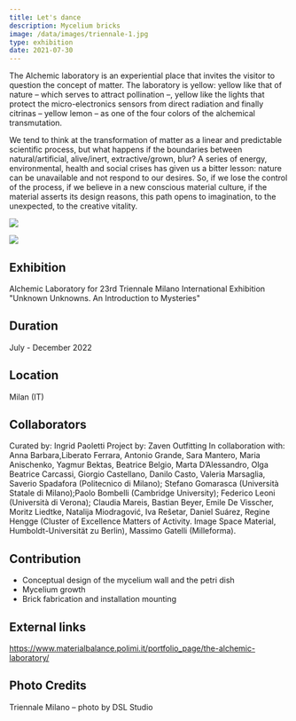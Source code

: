 ```yaml
---
title: Let's dance
description: Mycelium bricks 
image: /data/images/triennale-1.jpg
type: exhibition
date: 2021-07-30
---
```

The Alchemic laboratory is an experiential place that invites the visitor to question the concept of matter. The laboratory is yellow: yellow like that of nature – which serves to attract pollination –, yellow like the lights that protect the micro-electronics sensors from direct radiation and finally citrinas – yellow lemon – as one of the four colors of the alchemical transmutation.

We tend to think at the transformation of matter as a linear and predictable scientific process, but what happens if the boundaries between natural/artificial, alive/inert, extractive/grown, blur? A series of energy, environmental, health and social crises has given us a bitter lesson: nature can be unavailable and not respond to our desires. So, if we lose the control of the process, if we believe in a new conscious material culture, if the material asserts its design reasons, this path opens to imagination, to the unexpected, to the creative vitality.

![](/data/images/triennale-1.jpg)

![](/data/images/triennale-2.jpg)

## Exhibition
Alchemic Laboratory for 23rd Triennale Milano International Exhibition "Unknown Unknowns. An Introduction to Mysteries"

## Duration
July - December 2022

## Location
Milan (IT)

## Collaborators
Curated by: Ingrid Paoletti
Project by: Zaven Outfitting
In collaboration with:
Anna Barbara,Liberato Ferrara, Antonio Grande, Sara Mantero, Maria Anischenko, Yagmur Bektas, Beatrice Belgio, Marta D’Alessandro, Olga Beatrice Carcassi, Giorgio Castellano, Danilo Casto, Valeria Marsaglia, Saverio Spadafora (Politecnico di Milano);  Stefano Gomarasca (Università Statale di Milano);Paolo Bombelli (Cambridge University); Federico Leoni (Università di Verona); Claudia Mareis, Bastian Beyer, Emile De Visscher, Moritz Liedtke, Natalija Miodragović, Iva Rešetar, Daniel Suárez, Regine Hengge (Cluster of Excellence Matters of Activity. Image Space Material, Humboldt-Universität zu Berlin), Massimo Gatelli (Milleforma).

## Contribution
- Conceptual design of the mycelium wall and the petri dish 
- Mycelium growth 
- Brick fabrication and installation mounting

## External links
https://www.materialbalance.polimi.it/portfolio_page/the-alchemic-laboratory/

## Photo Credits
Triennale Milano – photo by DSL Studio 

